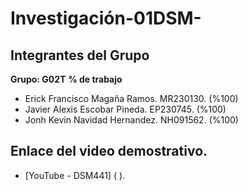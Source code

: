 # Investigación-01DSM-

## Integrantes del Grupo

**Grupo: G02T** **% de trabajo**
- Erick Francisco Magaña Ramos. MR230130. (%100)
- Javier Alexis Escobar Pineda. EP230745. (%100)
- Jonh Kevin Navidad Hernandez. NH091562. (%100)

## Enlace del video demostrativo.

- [YouTube - DSM441] (     ).
